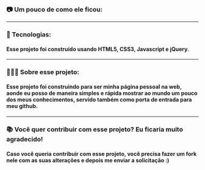 ### 📷 Um pouco de como ele ficou:
<hr>

### 🚀 Tecnologias: 
#### Esse projeto foi construído usando HTML5, CSS3, Javascript e jQuery. 
<hr>

### 👨🏻‍💻 Sobre esse projeto:
#### Esse projeto foi construindo para ser minha página pessoal na web, aonde eu posso de maneira simples e rápida mostrar ao mundo um pouco dos meus conhecimentos, servido também como porta de entrada para meu github.
<hr>

### 📚 Você quer contribuir com esse projeto? Eu ficaria muito agradecido! 
#### Caso você queria contribuir com esse projeto, você precisa fazer um fork nele com as suas alterações e depois me enviar a solicitação :)